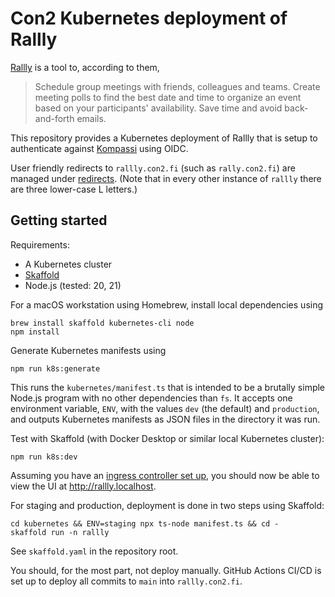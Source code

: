 # Con2 Kubernetes deployment of Rallly

[Rallly](https://github.com/lukevella/rallly) is a tool to, according to them,

> Schedule group meetings with friends, colleagues and teams. Create meeting polls to find the best date and time to organize an event based on your participants' availability. Save time and avoid back-and-forth emails.

This repository provides a Kubernetes deployment of Rallly that is setup to authenticate against [Kompassi](https://github.com/con2/kompassi) using OIDC.

User friendly redirects to `rallly.con2.fi` (such as `rally.con2.fi`) are managed under [redirects](https://github.com/con2/redirects). (Note that in every other instance of `rallly` there are three lower-case L letters.)

## Getting started

Requirements:

* A Kubernetes cluster
* [Skaffold](https://skaffold.dev)
* Node.js (tested: 20, 21)

For a macOS workstation using Homebrew, install local dependencies using

    brew install skaffold kubernetes-cli node
    npm install

Generate Kubernetes manifests using

    npm run k8s:generate

This runs the `kubernetes/manifest.ts` that  is intended to be a brutally simple Node.js program with no other dependencies than `fs`. It accepts one environment variable, `ENV`, with the values `dev` (the default) and `production`, and outputs Kubernetes manifests as JSON files in the directory it was run.

Test with Skaffold (with Docker Desktop or similar local Kubernetes cluster):

    npm run k8s:dev

Assuming you have an [ingress controller set up](https://outline.con2.fi/doc/ingress-controller-XfVUOHtp2t#h-installing-an-ingress-controller-for-local-development), you should now be able to view the UI at http://rallly.localhost.

For staging and production, deployment is done in two steps using Skaffold:

    cd kubernetes && ENV=staging npx ts-node manifest.ts && cd -
    skaffold run -n rallly

See `skaffold.yaml` in the repository root.

You should, for the most part, not deploy manually. GitHub Actions CI/CD is set up to deploy all commits to `main` into `rallly.con2.fi`.
